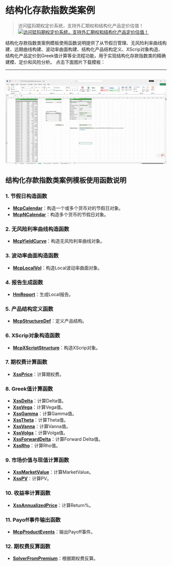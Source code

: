 # **结构化存款指数类案例**


> 访问猛犸期权定价系统，支持外汇期权和结构化产品定价估值！
[![访问猛犸期权定价系统，支持外汇期权和结构化产品定价估值！](../pic/mathema.png)](https://fxo.mathema.com.cn)


结构化存款指数类案例模板使用函数说明提供了从节假日管理、无风险利率曲线构建、远期曲线构建、波动率曲面构建、结构化产品结构定义、XScrip对象构造、结构化产品定价到Greek值计算等全流程功能，用于实现结构化存款指数类的精确建模、定价和风险分析。
点击下面图片下载模板：

---
[![MCP-TC18-Structured Deposit Index Case](./pic/tc18.png)](./MCP-TC18-StructuredDepositIndexCase.xlsx)
---

## **结构化存款指数类案例模板使用函数说明**

### **1. 节假日构造函数**
- **[McpCalendar](/zh/latest/api/calendar.html#excel-mcpcalendar-code-dates)**：构造一个或多个货币对的节假日对象。
- **[McpNCalendar](/zh/latest/api/calendar.html#excel-mcpncalendar-ccys-holidays)**：构造多个货币的节假日对象。

### **2. 无风险利率曲线构造函数**
- **[McpYieldCurve](/zh/latest/api/yieldcurve.html#excel-mcpyieldcurve-args1-args2-args3-args4-args5-fmt-vp-hd)**：构造无风险利率曲线对象。

### **3. 波动率曲面构造函数**
- **[McpLocalVol](/zh/latest/api/localvol.html#excel-mcplocalvol-args1-args2-args3-args4-args5-fmt-dt-vp-hd)**：构造Local波动率曲面对象。

### **4. 报告生成函数**
- **[HmReport](/zh/latest/api/localvol.html#excel-hmreport-obj)**：生成Local报告。

### **5. 产品结构定义函数**
- **[McpStructureDef](/zh/latest/api/xscriptstructure.html#excel-mcpstructuredef-packagename-structure-schedule1-payoff-schedule2)**：定义产品结构。

### **6. XScrip对象构造函数**
- **[McpXScriptStructure](/zh/latest/api/xscriptstructure.html#excel-mcpxscriptstructure-args1-args2-args3-args4-args5-fmt-vp-hd)**：构造XScrip对象。

### **7. 期权费计算函数**
- **[XssPrice](/zh/latest/api/xscriptstructure.html#excel-xssprice-obj-isamount-true)**：计算期权费。

### **8. Greek值计算函数**
- **[XssDelta](/zh/latest/api/xscriptstructure.html#excel-xssdelta-obj-isccy2-true-isamount-true)**：计算Delta值。
- **[XssVega](/zh/latest/api/xscriptstructure.html#excel-xssvega-obj-isccy2-true-isamount-true)**：计算Vega值。
- **[XssGamma](/zh/latest/api/xscriptstructure.html#excel-xssgamma-obj-isccy2-true-isamount-true)**：计算Gamma值。
- **[XssTheta](/zh/latest/api/xscriptstructure.html#excel-xsstheta-obj-isccy2-true-isamount-true)**：计算Theta值。
- **[XssVanna](/zh/latest/api/xscriptstructure.html#excel-xssvanna-obj-isccy2-true-isamount-true)**：计算Vanna值。
- **[XssVolga](/zh/latest/api/xscriptstructure.html#excel-xssvolga-obj-isccy2-true-isamount-true)**：计算Volga值。
- **[XssForwardDelta](/zh/latest/api/xscriptstructure.html#excel-xssforwarddelta-obj-isccy2-true-isamount-true)**：计算Forward Delta值。
- **[XssRho](/zh/latest/api/xscriptstructure.html#excel-xssrho-obj-isccy2-true-isamount-true)**：计算Rho值。

### **9. 市场价值与现值计算函数**
- **[XssMarketValue](/zh/latest/api/xscriptstructure.html#excel-xssmarketvalue-obj-isamount-true)**：计算MarketValue。
- **[XssPV](/zh/latest/api/xscriptstructure.html#excel-xsspv-obj-isamount-true)**：计算PV。

### **10. 收益率计算函数**
- **[XssAnnualizedPrice](/zh/latest/api/xscriptstructure.html#excel-xssannualizedprice-obj)**：计算Return%。

### **11. Payoff事件输出函数**
- **[McpProductEvents](/zh/latest/api/xscriptstructure.html#excel-mcpproductevents-prod)**：输出Payoff事件。

### **12. 期权费反算函数**
- **[SolverFromPremium](/zh/latest/api/xscriptstructure.html#excel-solverfrompremium-priceobj-premium-targetfield-x0-1-0-bracket-100-100-method-bisect-options-maxiter-50-xtol-1e-6-isannualized-false)**：根据期权费反算。